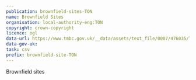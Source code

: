 ```yaml
---
publication: brownfield-sites-TON
name: Brownfield Sites
organisation: local-authority-eng:TON
copyright: crown-copyright
licence: ogl
data-url: https://www.tmbc.gov.uk/__data/assets/text_file/0007/476035/TMBC_Brownfield_Register.csv
data-gov-uk: 
task: csv
prefix: brownfield-site-TON
---
```


Brownfield sites

